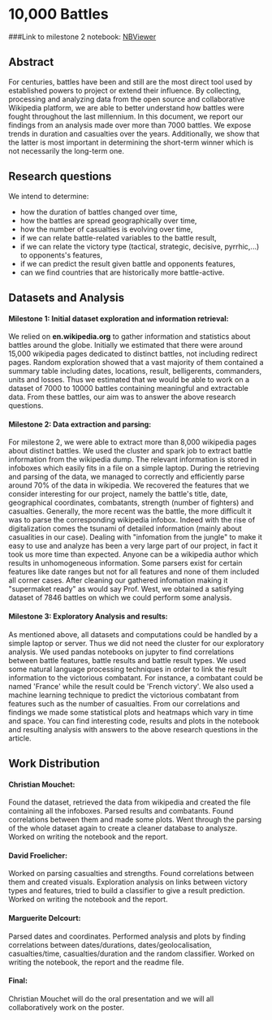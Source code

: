 


# 10,000 Battles

###Link to milestone 2 notebook: [NBViewer](https://nbviewer.jupyter.org/github/ChristianMct/ADA2017-Homeworks/blob/master/project/milestone_2.ipynb)

## Abstract
For centuries, battles have been and still are the most direct tool used by established powers to project or extend their influence. By collecting, processing and analyzing data from the open source and collaborative Wikipedia platform, we are able to better understand how battles were fought throughout the last millennium. In this document, we report our findings from an analysis made over more than 7000 battles. We expose trends in duration and casualties over the years. Additionally, we show that the latter is most important in determining the short-term winner which is not necessarily the long-term one.

## Research questions
We intend to determine:
- how the duration of battles changed over time,
- how the battles are spread geographically over time,
- how the number of casualties is evolving over time,
- if we can relate battle-related variables to the battle result,
- if we can relate the victory type (tactical, strategic, decisive, pyrrhic,...) to opponents's features,
- if we can predict the result given battle and opponents features,
- can we find countries that are historically more battle-active.


## Datasets and Analysis

#### Milestone 1: Initial dataset exploration and information retrieval:
We relied on **en.wikipedia.org** to gather information and statistics about battles around the globe. Initially we estimated that there were around 15,000 wikipedia pages dedicated to distinct battles, not including redirect pages. Random exploration showed that a vast majority of them contained a summary table including dates, locations, result, belligerents, commanders, units and losses. Thus we estimated that we would be able to work on a dataset of 7000 to 10000 battles containing meaningful and extractable data. From these battles, our aim was to answer the above research questions.

#### Milestone 2: Data extraction and parsing:
For milestone 2, we were able to extract more than 8,000 wikipedia pages about distinct battles. We used the cluster and spark job to extract battle information from the wikipedia dump. The relevant information is stored in infoboxes which easily fits in a file on a simple laptop. During the retrieving and parsing of the data, we managed to correctly and efficiently parse around 70% of the data in wikipedia. We recovered the features that we consider interesting for our project, namely the battle's title, date, geographical coordinates, combatants, strength (number of fighters) and casualties. Generally, the more recent was the battle, the more difficult it was to parse the corresponding wikipedia infobox. Indeed with the rise of digitalization comes the tsunami of detailed information (mainly about casualities in our case). Dealing with "infomation from the jungle" to make it easy to use and analyze has been a very large part of our project, in fact it took us more time than expected. Anyone can be a wikipedia author which results in unhomogeneous information. Some parsers exist for certain features like date ranges but not for all features and none of them included all corner cases. After cleaning our gathered infomation making it "supermaket ready" as would say Prof. West, we obtained a satisfying dataset of 7846 battles on which we could perform some analysis. 

#### Milestone 3: Exploratory Analysis and results:
As mentioned above, all datasets and computations could be handled by a simple laptop or server. Thus we did not need the cluster for our exploratory analysis. We used pandas notebooks on jupyter to find correlations between battle features, battle results and battle result types. We used some natural language processing techniques in order to link the result information to the victorious combatant. For instance, a combatant could be named 'France' while the result could be 'French victory'. We also used a machine learning technique to predict the victorious combatant from features such as the number of casualties. From our correlations and findings we made some statistical plots and heatmaps which vary in time and space. You can find interesting code, results and plots in the notebook and resulting analysis with answers to the above research questions in the article.



## Work Distribution
#### Christian Mouchet: 
Found the dataset, retrieved the data from wikipedia and created the file containing all the infoboxes. Parsed results and combatants. Found correlations between them and made some plots. Went through the parsing of the whole dataset again to create a cleaner database to analysze. Worked on writing the notebook and the report. 
#### David Froelicher:
Worked on parsing casualties and strengths. Found correlations between them and created visuals. Exploration analysis on links between victory types and features, tried to build a classifier to give a result prediction. Worked on writing the notebook and the report.
#### Marguerite Delcourt:
Parsed dates and coordinates. Performed analysis and plots by finding correlations between dates/durations, dates/geolocalisation, casualties/time, casualties/duration and the random classifier. Worked on writing the notebook, the report and the readme file.
#### Final: 
Christian Mouchet will do the oral presentation and we will all collaboratively work on the poster.